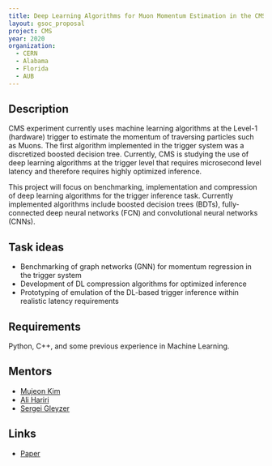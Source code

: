 ```yaml
---
title: Deep Learning Algorithms for Muon Momentum Estimation in the CMS Trigger System
layout: gsoc_proposal
project: CMS
year: 2020
organization:
  - CERN
  - Alabama
  - Florida
  - AUB
---
```


## Description

CMS experiment currently uses machine learning algorithms at the Level-1 (hardware) trigger to estimate the momentum of traversing particles such as Muons. The first algorithm implemented in the trigger system was a discretized boosted decision tree. Currently, CMS is studying the use of deep learning algorithms at the trigger level that requires microsecond level latency and therefore requires highly optimized inference. 

This project will focus on benchmarking, implementation and compression of deep learning algorithms for the trigger inference task. Currently implemented algorithms include boosted decision trees (BDTs), fully-connected deep neural networks (FCN) and convolutional neural networks (CNNs).


## Task ideas
 * Benchmarking of graph networks (GNN) for momentum regression in the trigger system
 * Development of DL compression algorithms for optimized inference
 * Prototyping of emulation of the DL-based trigger inference within realistic latency requirements


## Requirements
Python, C++, and some previous experience in Machine Learning. 

## Mentors
  * [Mujeon Kim](mailto:pq8556@ufl.edu)
  * [Ali Hariri]()
  * [Sergei Gleyzer](mailto:Sergei.Gleyzer@cern.ch) 

## Links
  * [Paper ](https://iopscience.iop.org/article/10.1088/1742-6596/1085/4/042042)
  